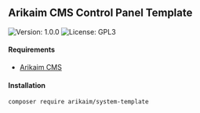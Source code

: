 ## Arikaim CMS Control Panel Template
![Version: 1.0.0](https://img.shields.io/github/release/arikaim/system-template.svg)
![License: GPL3](https://img.shields.io/badge/License-GPLv3-blue.svg)



#### Requirements 
  * [Arikaim CMS](https://github.com/arikaim/arikaim)
  

#### Installation

```sh
composer require arikaim/system-template
```